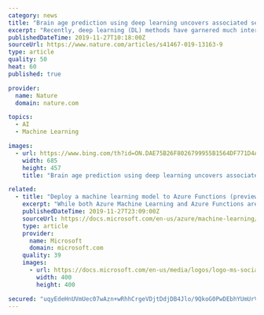 ```yaml
---
category: news
title: "Brain age prediction using deep learning uncovers associated sequence variants"
excerpt: "Recently, deep learning (DL) methods have garnered much interest 9. These methods learn features that are important without a priori bias or hypothesis. Convolutional neural networks (CNNs) 10 are deep learning techniques that are especially powerful for image processing and computer vision. Previously, they have been applied to brain age ..."
publishedDateTime: 2019-11-27T10:18:00Z
sourceUrl: https://www.nature.com/articles/s41467-019-13163-9
type: article
quality: 50
heat: 60
published: true

provider:
  name: Nature
  domain: nature.com

topics:
  - AI
  - Machine Learning

images:
  - url: https://www.bing.com/th?id=ON.DAE75B26F8026799955B1564DF771D4A
    width: 685
    height: 457
    title: "Brain age prediction using deep learning uncovers associated sequence variants"

related:
  - title: "Deploy a machine learning model to Azure Functions (preview)"
    excerpt: "While both Azure Machine Learning and Azure Functions are generally available, the ability to package a model from the Machine Learning service for Functions is in preview. With Azure Machine Learning, you can create Docker images from trained machine learning models. Azure Machine Learning now has the preview functionality to build these ..."
    publishedDateTime: 2019-11-27T23:09:00Z
    sourceUrl: https://docs.microsoft.com/en-us/azure/machine-learning/service/how-to-deploy-functions
    type: article
    provider:
      name: Microsoft
      domain: microsoft.com
    quality: 39
    images:
      - url: https://docs.microsoft.com/en-us/media/logos/logo-ms-social.png
        width: 400
        height: 400

secured: "uqyEdeHnUVmUec07wAzn+wRhhCrgeVDjtDdjDB4Jlo/9QkoG0PwDEbhYUmUrVaqx5F2eCnqKHqqKOcUO/92K+BhWS1Je+kxnNsTCZFmd1oHx5nQxhNA389rHvg7sJwAvsO7d+p4P2h3vZJSI41SilYE0hhJH7FEmOjRVNPxli1E4T740t9TAsRCiUUpEKvpJZIswCaAxWQvH3f5snedRTbyTYgAYFpOFSgrcUXbsxg2uLrxv0dHt/NyBgJXeYUH+ItCgahb/BrzbKkHhO0p/2g==;CkusOSoucJrFjapA1I0doQ=="
---
```


